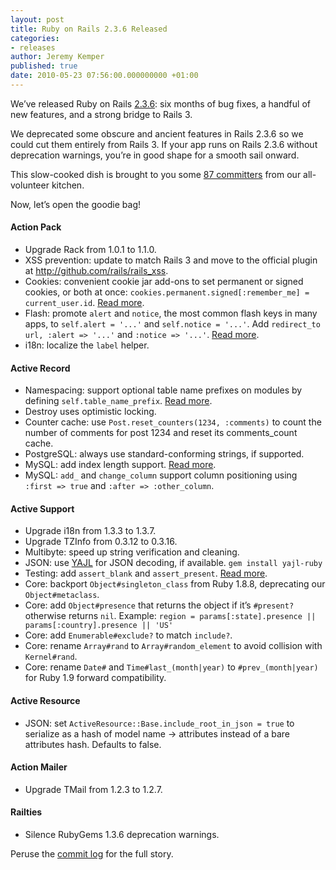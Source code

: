```yaml
---
layout: post
title: Ruby on Rails 2.3.6 Released
categories:
- releases
author: Jeremy Kemper
published: true
date: 2010-05-23 07:56:00.000000000 +01:00
---
```

<p>We’ve released Ruby on Rails <a href="http://rubygems.org/gems/rails/versions/2.3.6">2.3.6</a>: six months of bug fixes, a handful of new features, and a strong bridge to Rails 3.</p>
<p>We deprecated some obscure and ancient features in Rails 2.3.6 so we could cut them entirely from Rails 3. If your app runs on Rails 2.3.6 without deprecation warnings, you&#8217;re in good shape for a smooth sail onward.</p>
<p>This slow-cooked dish is brought to you some <a href="http://github.com/rails/rails/compare/v2.3.5...v2.3.6">87 committers</a> from our all-volunteer kitchen.</p>
<p>Now, let&#8217;s open the goodie bag!</p>
<h4>Action Pack</h4>
<ul>
	<li>Upgrade Rack from 1.0.1 to 1.1.0.</li>
	<li><span class="caps">XSS</span> prevention: update to match Rails 3 and move to the official plugin at <a href="http://github.com/rails/rails_xss">http://github.com/rails/rails_xss</a>.</li>
	<li>Cookies: convenient cookie jar add-ons to set permanent or signed cookies, or both at once: <code>cookies.permanent.signed[:remember_me] = current_user.id</code>. <a href="http://github.com/rails/rails/commit/0200e20f148c96afceeebc4da7b5985643f9f707">Read more</a>.</li>
	<li>Flash: promote <code>alert</code> and <code>notice</code>, the most common flash keys in many apps, to <code>self.alert = '...'</code> and <code>self.notice = '...'</code>. Add <code>redirect_to url, :alert =&gt; '...'</code> and <code>:notice =&gt; '...'</code>. <a href="http://github.com/rails/rails/commit/e6cadd422b72ba9818cc2f3b22243a6aa754c9f8">Read more</a>.</li>
	<li>i18n: localize the <code>label</code> helper.</li>
</ul>
<h4>Active Record</h4>
<ul>
	<li>Namespacing: support optional table name prefixes on modules by defining <code>self.table_name_prefix</code>. <a href="http://github.com/rails/rails/commit/03d5d0b5f50161d8ec1b2b627e483aad7100494a">Read more</a>.</li>
	<li>Destroy uses optimistic locking.</li>
	<li>Counter cache: use <code>Post.reset_counters(1234, :comments)</code> to count the number of comments for post 1234 and reset its comments_count cache.</li>
	<li>PostgreSQL: always use standard-conforming strings, if supported.</li>
	<li>MySQL: add index length support. <a href="http://github.com/rails/rails/commit/3616141fa2d2f35675d5962a1b329c8c51a5e9a3">Read more</a>.</li>
	<li>MySQL: <code>add_</code> and <code>change_column</code> support column positioning using <code>:first =&gt; true</code> and <code>:after =&gt; :other_column</code>.</li>
</ul>
<h4>Active Support</h4>
<ul>
	<li>Upgrade i18n from 1.3.3 to 1.3.7.</li>
	<li>Upgrade TZInfo from 0.3.12 to 0.3.16.</li>
	<li>Multibyte: speed up string verification and cleaning.</li>
	<li><span class="caps">JSON</span>: use <a href="http://github.com/brianmario/yajl-ruby"><span class="caps">YAJL</span></a> for <span class="caps">JSON</span> decoding, if available. <code>gem install yajl-ruby</code></li>
	<li>Testing: add <code>assert_blank</code> and <code>assert_present</code>. <a href="http://github.com/rails/rails/commit/4b08679ba9627884d531cf59a9bb2fd1d2c86d62">Read more</a>.</li>
	<li>Core: backport <code>Object#singleton_class</code> from Ruby 1.8.8, deprecating our <code>Object#metaclass</code>.</li>
	<li>Core: add <code>Object#presence</code> that returns the object if it&#8217;s <code>#present?</code> otherwise returns <code>nil</code>. Example: <code>region = params[:state].presence || params[:country].presence || 'US'</code></li>
	<li>Core: add <code>Enumerable#exclude?</code> to match <code>include?</code>.</li>
	<li>Core: rename <code>Array#rand</code> to <code>Array#random_element</code> to avoid collision with <code>Kernel#rand</code>.</li>
	<li>Core: rename <code>Date#</code> and <code>Time#last_(month|year)</code> to <code>#prev_(month|year)</code> for Ruby 1.9 forward compatibility.</li>
</ul>
<h4>Active Resource</h4>
<ul>
	<li><span class="caps">JSON</span>: set <code>ActiveResource::Base.include_root_in_json = true</code> to serialize as a hash of model name &#8594; attributes instead of a bare attributes hash. Defaults to false.</li>
</ul>
<h4>Action Mailer</h4>
<ul>
	<li>Upgrade TMail from 1.2.3 to 1.2.7.</li>
</ul>
<h4>Railties</h4>
<ul>
	<li>Silence RubyGems 1.3.6 deprecation warnings.</li>
</ul>
<p>Peruse the <a href="http://github.com/rails/rails/compare/v2.3.5...v2.3.6">commit log</a> for the full story.</p>